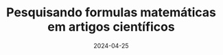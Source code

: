 ---
title: Pesquisando formulas matemáticas em artigos científicos
summary: pesquisar formulas matemáticas em artigos científicos poderia acelerar a resolução de problemas e no transbordamento de conhecimento, pensando nisso fiz uma pipeline para extrair essas informações de artigos e criei um mecanismo de busca para isso.
tags : 
 - projetos
date: 2024-04-25
external_link: https://github.com/Gabrielbbe/Prototype_search_mathematics
---